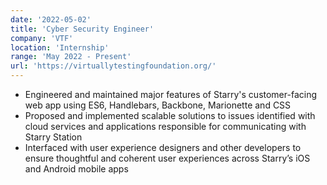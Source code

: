 ```yaml
---
date: '2022-05-02'
title: 'Cyber Security Engineer'
company: 'VTF'
location: 'Internship'
range: 'May 2022 - Present'
url: 'https://virtuallytestingfoundation.org/'
---
```


- Engineered and maintained major features of Starry's customer-facing web app using ES6, Handlebars, Backbone, Marionette and CSS
- Proposed and implemented scalable solutions to issues identified with cloud services and applications responsible for communicating with Starry Station
- Interfaced with user experience designers and other developers to ensure thoughtful and coherent user experiences across Starry’s iOS and Android mobile apps
